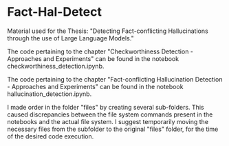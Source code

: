 # Fact-Hal-Detect
Material used for the Thesis: "Detecting Fact-conflicting Hallucinations through the use of Large Language Models."

The code pertaining to the chapter "Checkworthiness Detection - Approaches and Experiments" can be found in the notebook checkworthiness_detection.ipynb.

The code pertaining to the chapter "Fact-conflicting Hallucination Detection - Approaches and Experiments" can be found in the notebook hallucination_detection.ipynb.

I made order in the folder "files" by creating several sub-folders. This caused discrepancies between the file system commands present in the notebooks and the actual file system. I suggest temporarily moving the necessary files from the subfolder to the original "files" folder, for the time of the desired code execution.
